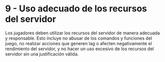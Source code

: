 # 9 - Uso adecuado de los recursos del servidor

Los jugadores deben utilizar los recursos del servidor de manera adecuada y responsable. Esto incluye no abusar de los comandos y funciones del juego, no realizar acciones que generen lag o afecten negativamente el rendimiento del servidor, y no hacer un uso excesivo de los recursos del servidor sin una justificación válida.
